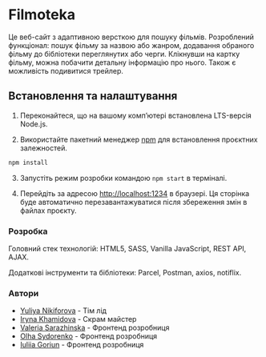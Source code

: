 # Filmoteka

Це веб-сайт з адаптивною версткою для пошуку фільмів. Розроблений функціонал:
пошук фільму за назвою або жанром, додавання обраного фільму до бібліотеки
переглянутих або черги. Клікнувши на картку фільму, можна побачити детальну
інформацію про нього. Також є можливість подивитися трейлер.

## Встановлення та налаштування

1. Переконайтеся, що на вашому компʼютері встановлена LTS-версія Node.js.

2. Використайте пакетний менеджер [npm](https://docs.npmjs.com/about-npm) для
   встановлення проєктних залежностей.

```bash
npm install
```

3. Запустіть режим розробки командою `npm start` в терміналі.

4. Перейдіть за адресою [http://localhost:1234](http://localhost:1234) в
   браузері. Ця сторінка буде автоматично перезавантажуватися після збереження
   змін в файлах проєкту.

### Розробка

Головний стек технологій: HTML5, SASS, Vanilla JavaScript, REST API, AJAX.

Додаткові інструменти та бібліотеки: Parcel, Postman, axios, notiflix.

### Автори

- [Yuliya Nikiforova](https://github.com/YuliiaN) - Тім лід
- [Iryna Khamidova](https://github.com/Classika88) - Скрам майстер
- [Valeria Sarazhinska](https://github.com/ValeriaSarazhinska) - Фронтенд
  розробниця
- [Olha Sydorenko](https://github.com/olha-sydorenko) - Фронтенд розробниця
- [Iuliia Goriun](https://github.com/Yulik-o) - Фронтенд розробниця
